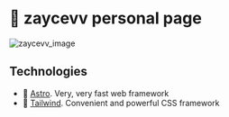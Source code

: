 # 👀 zaycevv personal page

![zaycevv_image](https://github.com/zaycevv/zaycevv-personal-page/assets/127613678/31e8b54b-815b-4b9f-8f14-fcda94530615)

## Technologies

- 🚀 [Astro](https://astro.build/). Very, very fast web framework
- 💼 [Tailwind](https://tailwindcss.com/). Convenient and powerful CSS framework
